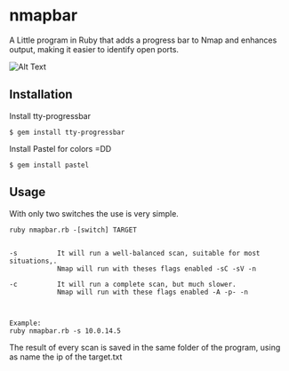 # nmapbar
A Little program in Ruby that adds a progress bar to Nmap and enhances output, making it easier to identify open ports. 

![Alt Text](https://s3.gifyu.com/images/nmapbar.gif)



## Installation

Install tty-progressbar

```$ gem install tty-progressbar```


Install Pastel for colors =DD

```$ gem install pastel```


## Usage

With only two switches the use is very simple.

``` 
ruby nmapbar.rb -[switch] TARGET


-s          It will run a well-balanced scan, suitable for most situations,. 
            Nmap will run with theses flags enabled -sC -sV -n

-c          It will run a complete scan, but much slower. 
            Nmap will run with these flags enabled -A -p- -n
            


Example:
ruby nmapbar.rb -s 10.0.14.5

```
The result of every scan is saved in the same folder of the program, using as name the ip of the target.txt


